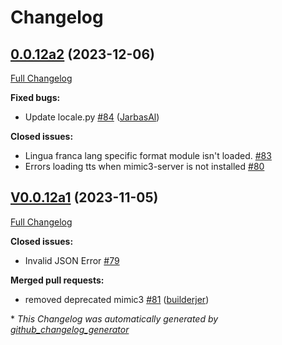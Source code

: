 # Changelog

## [0.0.12a2](https://github.com/OpenVoiceOS/ovos-config/tree/0.0.12a2) (2023-12-06)

[Full Changelog](https://github.com/OpenVoiceOS/ovos-config/compare/V0.0.12a1...0.0.12a2)

**Fixed bugs:**

- Update locale.py [\#84](https://github.com/OpenVoiceOS/ovos-config/pull/84) ([JarbasAl](https://github.com/JarbasAl))

**Closed issues:**

- Lingua franca lang specific format module isn't loaded. [\#83](https://github.com/OpenVoiceOS/ovos-config/issues/83)
- Errors loading tts when mimic3-server is not installed [\#80](https://github.com/OpenVoiceOS/ovos-config/issues/80)

## [V0.0.12a1](https://github.com/OpenVoiceOS/ovos-config/tree/V0.0.12a1) (2023-11-05)

[Full Changelog](https://github.com/OpenVoiceOS/ovos-config/compare/V0.0.11...V0.0.12a1)

**Closed issues:**

- Invalid JSON Error [\#79](https://github.com/OpenVoiceOS/ovos-config/issues/79)

**Merged pull requests:**

- removed deprecated mimic3 [\#81](https://github.com/OpenVoiceOS/ovos-config/pull/81) ([builderjer](https://github.com/builderjer))



\* *This Changelog was automatically generated by [github_changelog_generator](https://github.com/github-changelog-generator/github-changelog-generator)*
